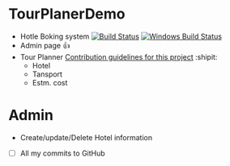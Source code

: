 # TourPlanerDemo

- Hotle Boking system
   [![Build Status](https://travis-ci.org/akashnimare/foco.svg?branch=master)](https://travis-ci.org/akashnimare/foco)
[![Windows Build Status](https://ci.appveyor.com/api/projects/status/github/akashnimare/foco?branch=master&svg=true)](https://ci.appveyor.com/project/akashnimare/foco/branch/master)
- Admin page :+1: 
- Tour Planner [Contribution guidelines for this project](docs/CONTRIBUTING.md) :shipit:
  - Hotel
  - Tansport
  - Estm. cost
  
  
 # Admin
  
  - Create/update/Delete Hotel information
 
 - [ ] All my commits to GitHub
